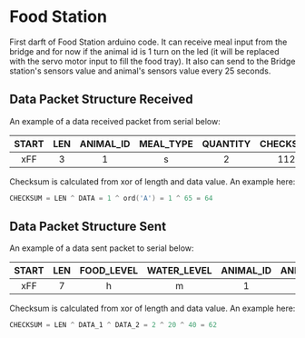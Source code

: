 # Food Station
First darft of Food Station arduino code.
It can receive meal input from the bridge and for now if the animal id is 1 turn on the led (it will be replaced with the servo motor input to fill the food tray).
It also can send to the Bridge station's sensors value and animal's sensors value every 25 seconds.

## Data Packet Structure Received
An example of a data received packet from serial below:

| START | LEN | ANIMAL_ID | MEAL_TYPE | QUANTITY | CHECKSUM | END |
|:-----:|:---:|:---------:|:---------:|:--------:|:--------:|:---:|
|  xFF  |  3  |     1     |     s     |    2     |   112    | xFE |

Checksum is calculated from xor of length and data value. An example here:

```c
CHECKSUM = LEN ^ DATA = 1 ^ ord('A') = 1 ^ 65 = 64
```

## Data Packet Structure Sent
An example of a data sent packet to serial below:

| START | LEN | FOOD_LEVEL | WATER_LEVEL | ANIMAL_ID | ANIMAL_BEAT | ANIMAL_WEIGHT | ANIMAL_BARK | ANIMAL_TEMPERATURE | CHECKSUM | END |
|:-----:|:---:|:----------:|:-----------:|:---------:|:-----------:|:-------------:|:-----------:|:------------------:|:--------:|:---:|
|  xFF  |  7  |     h      |      m      |     1     |     20      |       2       |      1      |         36         |    48    | xFE |

Checksum is calculated from xor of length and data value. An example here:

```c
CHECKSUM = LEN ^ DATA_1 ^ DATA_2 = 2 ^ 20 ^ 40 = 62
```
